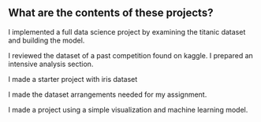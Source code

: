 

What are the contents of these projects?
---
I implemented a full data science project by examining the titanic dataset and building the model.


I reviewed the dataset of a past competition found on kaggle. I prepared an intensive analysis section.


I made a starter project with iris dataset


I made the dataset arrangements needed for my assignment.


I made a project using a simple visualization and machine learning model.
